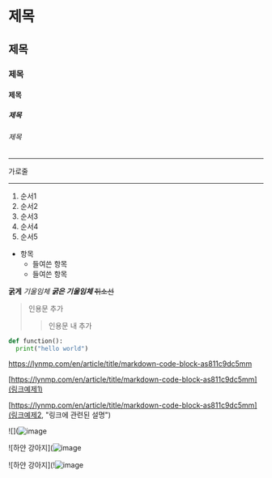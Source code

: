 # 제목
## 제목
### 제목
#### 제목
##### 제목
###### 제목

---
가로줄
***

1. 순서1
3. 순서2
5. 순서3
2. 순서4
4. 순서5

* 항목
  + 들여쓴 항목
  - 들여쓴 항목

**굵게** *기울임체* ***굵은 기울임체*** ~~취소선~~

> 인용문 추가
>> 인용문 내 추가

``` python
def function():
  print("hello world")
```

<https://lynmp.com/en/article/title/markdown-code-block-as811c9dc5mm>

[https://lynmp.com/en/article/title/markdown-code-block-as811c9dc5mm](링크예제1)

[https://lynmp.com/en/article/title/markdown-code-block-as811c9dc5mm](링크예제2, "링크에 관련된 설명")

![](![image](https://user-images.githubusercontent.com/71632350/232576897-2c969462-dbb1-4fe3-babf-a1fc45fe265f.png)

![하얀 강아지](![image](https://user-images.githubusercontent.com/71632350/232576999-7bb76a53-3f9f-4eb4-ac19-3acc0a94f834.png)

![하얀 강아지](!![image](https://user-images.githubusercontent.com/71632350/232577135-1a436574-9be2-4d7b-bab3-8c86d7cd3fe6.png "하얀 강아지")

      

